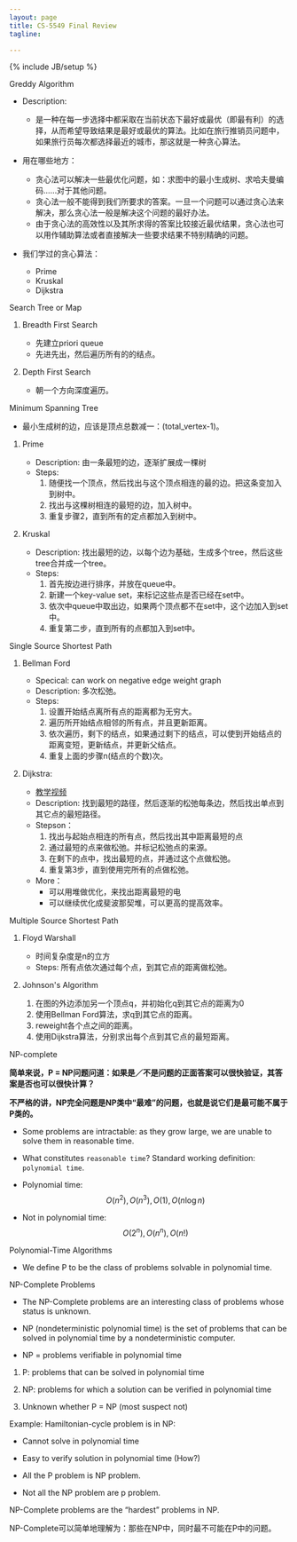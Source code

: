 ```yaml
---
layout: page
title: CS-5549 Final Review
tagline: 

---
```


{% include JB/setup %}

Greddy Algorithm

- Description:
    + 是一种在每一步选择中都采取在当前状态下最好或最优（即最有利）的选择，从而希望导致结果是最好或最优的算法。比如在旅行推销员问题中，如果旅行员每次都选择最近的城市，那这就是一种贪心算法。

- 用在哪些地方：
    + 贪心法可以解决一些最优化问题，如：求图中的最小生成树、求哈夫曼编码……对于其他问题。
    + 贪心法一般不能得到我们所要求的答案。一旦一个问题可以通过贪心法来解决，那么贪心法一般是解决这个问题的最好办法。
    + 由于贪心法的高效性以及其所求得的答案比较接近最优结果，贪心法也可以用作辅助算法或者直接解决一些要求结果不特别精确的问题。

- 我们学过的贪心算法：
    + Prime
    + Kruskal
    + Dijkstra

Search Tree or Map

1. Breadth First Search
    - 先建立priori queue
    - 先进先出，然后遍历所有的的结点。

2. Depth First Search
    - 朝一个方向深度遍历。

Minimum Spanning Tree

- 最小生成树的边，应该是顶点总数减一：(total_vertex-1)。

1. Prime
    - Description: 由一条最短的边，逐渐扩展成一棵树
    - Steps:
        1. 随便找一个顶点，然后找出与这个顶点相连的最的边。把这条变加入到树中。
        2. 找出与这棵树相连的最短的边，加入树中。
        3. 重复步骤2，直到所有的定点都加入到树中。

2. Kruskal
    - Description: 找出最短的边，以每个边为基础，生成多个tree，然后这些tree合并成一个tree。
    - Steps:
        1. 首先按边进行排序，并放在queue中。
        2. 新建一个key-value set，来标记这些点是否已经在set中。
        2. 依次中queue中取出边，如果两个顶点都不在set中，这个边加入到set中。
        3. 重复第二步，直到所有的点都加入到set中。

Single Source Shortest Path

1. Bellman Ford
    - Specical: can work on negative edge weight graph
    - Description: 多次松弛。
    - Steps:
        1. 设置开始结点离所有点的距离都为无穷大。
        2. 遍历所开始结点相邻的所有点，并且更新距离。
        3. 依次遍历，剩下的结点，如果通过剩下的结点，可以使到开始结点的距离变短，更新结点，并更新父结点。
        4. 重复上面的步骤n(结点的个数)次。

2. Dijkstra:
    - [教学视频](https://www.youtube.com/watch?v=5GT5hYzjNoo)
    - Description: 找到最短的路径，然后逐渐的松弛每条边，然后找出单点到其它点的最短路径。
    - Stepson：
        1. 找出与起始点相连的所有点，然后找出其中距离最短的点
        2. 通过最短的点来做松弛。并标记松弛点的来源。
        3. 在剩下的点中，找出最短的点，并通过这个点做松弛。
        4. 重复第3步，直到使用完所有的点做松弛。
    - More：
        + 可以用堆做优化，来找出距离最短的电
        + 可以继续优化成斐波那契堆，可以更高的提高效率。

Multiple Source Shortest Path

1. Floyd Warshall
    - 时间复杂度是n的立方
    - Steps: 所有点依次通过每个点，到其它点的距离做松弛。

2. Johnson's Algorithm
    1. 在图的外边添加另一个顶点q，并初始化q到其它点的距离为0
    2. 使用Bellman Ford算法，求q到其它点的距离。
    3. reweight各个点之间的距离。
    4. 使用Dijkstra算法，分别求出每个点到其它点的最短距离。

NP-complete

**简单来说，P = NP问题问道：如果是／不是问题的正面答案可以很快验证，其答案是否也可以很快计算？**

**不严格的讲，NP完全问题是NP类中“最难”的问题，也就是说它们是最可能不属于P类的。**

- Some problems are intractable: as they grow large, we are unable to solve them in reasonable time.
- What constitutes `reasonable time`? Standard working definition: `polynomial time`.

- Polynomial time: $$ O(n^2), O(n^3), O(1), O(n \log n) $$
- Not in polynomial time: $$ O(2^n), O(n^n), O(n!) $$

Polynomial-Time Algorithms

- We define P to be the class of problems solvable in polynomial time.

NP-Complete Problems

- The NP-Complete problems are an interesting class of problems whose status is unknown.
- NP (nondeterministic polynomial time) is the set of problems that can be solved in polynomial time by a nondeterministic computer.

- NP = problems verifiable in polynomial time

1. P: problems that can be solved in polynomial time

2. NP: problems for which a solution can be verified in polynomial time

3. Unknown whether P = NP (most suspect not)

Example: Hamiltonian-cycle problem is in NP:

- Cannot solve in polynomial time
- Easy to verify solution in polynomial time (How?)

- All the P problem is NP problem.
- Not all the NP problem are p problem.

NP-Complete problems are the “hardest” problems in NP.

NP-Complete可以简单地理解为：那些在NP中，同时最不可能在P中的问题。

